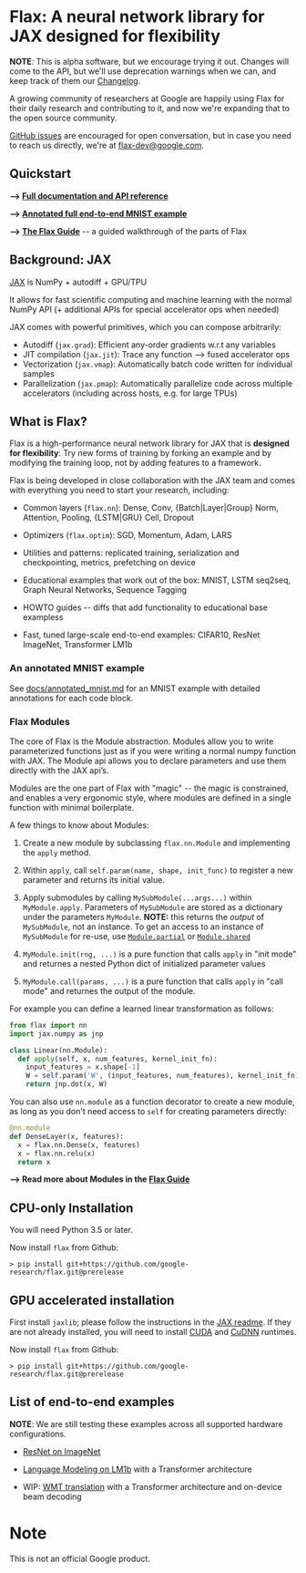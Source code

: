 # Flax: A neural network library for JAX designed for flexibility

**NOTE**: This is alpha software, but we encourage trying it out.
Changes will come to the API, but we'll use deprecation warnings when we can, and
keep track of them our [Changelog](CHANGELOG.md).

A growing community of researchers at Google are happily using
Flax for their daily research and contributing to it, and now we're
expanding that to the open source community.

[GitHub issues](http://github.com/google/flax/issues) are encouraged for open conversation, but
in case you need to reach us directly, we're at flax-dev@google.com.
 ## Quickstart

**⟶ [Full documentation and API reference](https://flax.readthedocs.io/)**

**⟶ [Annotated full end-to-end MNIST example](docs/annotated_mnist.md)**

**⟶ [The Flax Guide](https://flax.readthedocs.io/en/latest/notebooks/flax_intro.html)** -- a guided walkthrough of the parts of Flax

## Background: JAX

[JAX](https://github.com/google/jax) is NumPy + autodiff + GPU/TPU

It allows for fast scientific computing and machine learning
with the normal NumPy API
(+ additional APIs for special accelerator ops when needed)

JAX comes with powerful primitives, which you can compose arbitrarily:

* Autodiff (`jax.grad`): Efficient any-order gradients w.r.t any variables
* JIT compilation (`jax.jit`): Trace any function ⟶ fused accelerator ops
* Vectorization (`jax.vmap`): Automatically batch code written for individual samples
* Parallelization (`jax.pmap`): Automatically parallelize code across multiple accelerators (including across hosts, e.g. for large TPUs)

## What is Flax?

Flax is a high-performance neural network library for
JAX that is **designed for flexibility**:
Try new forms of training by forking an example and by modifying the training
loop, not by adding features to a framework.

Flax is being developed in close collaboration with the JAX team and 
comes with everything you need to start your research, including:

* Common layers (`flax.nn`): Dense, Conv, {Batch|Layer|Group} Norm, Attention, Pooling, {LSTM|GRU} Cell, Dropout

* Optimizers (`flax.optim`): SGD, Momentum, Adam, LARS

* Utilities and patterns: replicated training, serialization and checkpointing, metrics, prefetching on device

* Educational examples that work out of the box: MNIST, LSTM seq2seq, Graph Neural Networks, Sequence Tagging

* HOWTO guides -- diffs that add functionality to educational base exampless

* Fast, tuned large-scale end-to-end examples: CIFAR10, ResNet ImageNet, Transformer LM1b

### An annotated MNIST example

See [docs/annotated_mnist.md](docs/annotated_mnist.md) for an MNIST
example with detailed annotations for each code block.

### Flax Modules

The core of Flax is the Module abstraction. Modules allow you to write parameterized functions just as if you were writing a normal numpy function with JAX. The Module api allows you to declare parameters and use them directly with the JAX api’s.

Modules are the one part of Flax with "magic" -- the magic is constrained, and enables a very ergonomic style,
where modules are defined in a single function with minimal boilerplate.

A few things to know about Modules:

1. Create a new module by subclassing `flax.nn.Module` and implementing the `apply` method.

2. Within `apply`, call `self.param(name, shape, init_func)` to register a new parameter and returns its initial value.

3. Apply submodules by calling `MySubModule(...args...)` within `MyModule.apply`. Parameters of `MySubModule` are stored
as a dictionary under the parameters `MyModule`. **NOTE:** this returns the *output* of `MySubModule`, not an instance. To get an access to an instance of `MySubModule` for re-use, use [`Module.partial`](https://flax.readthedocs.io/en/latest/flax.nn.html#flax.nn.Module.partial) or [`Module.shared`](https://flax.readthedocs.io/en/latest/notebooks/flax_intro.html#Parameter-sharing)

4. `MyModule.init(rng, ...)` is a pure function that calls `apply` in "init mode" and returnes a nested Python dict of initialized parameter values

5. `MyModule.call(params, ...)` is a pure function that calls `apply` in "call mode" and returnes the output of the module.

For example you can define a learned linear transformation as follows:

```py
from flax import nn
import jax.numpy as jnp

class Linear(nn.Module):
  def apply(self, x, num_features, kernel_init_fn):
    input_features = x.shape[-1]
    W = self.param('W', (input_features, num_features), kernel_init_fn)
    return jnp.dot(x, W)
```

You can also use `nn.module` as a function decorator to create a new module, as
long as you don't need access to `self` for creating parameters directly:

```py
@nn.module
def DenseLayer(x, features):
  x = flax.nn.Dense(x, features)
  x = flax.nn.relu(x)
  return x
```

**⟶ Read more about Modules in the [Flax Guide](https://flax.readthedocs.io/en/latest/notebooks/flax_intro.html#Flax-Modules)**

## CPU-only Installation

You will need Python 3.5 or later.

Now install `flax` from Github:

```
> pip install git+https://github.com/google-research/flax.git@prerelease
```

## GPU accelerated installation

First install `jaxlib`; please follow the instructions in the
[JAX readme](https://github.com/google/jax/blob/master/README.md).
If they are not already installed, you will need to install
[CUDA](https://developer.nvidia.com/cuda-downloads) and
[CuDNN](https://developer.nvidia.com/cudnn) runtimes.

Now install `flax` from Github:

```
> pip install git+https://github.com/google-research/flax.git@prerelease
```



## List of end-to-end examples

**NOTE**: We are still testing these examples across all supported hardware configurations.

* [ResNet on ImageNet](examples/imagenet)

* [Language Modeling on LM1b](examples/lm1b) with a Transformer architecture

* WIP: [WMT translation](https://github.com/google/flax/pull/61) with a Transformer architecture and on-device beam decoding

# Note

This is not an official Google product.
